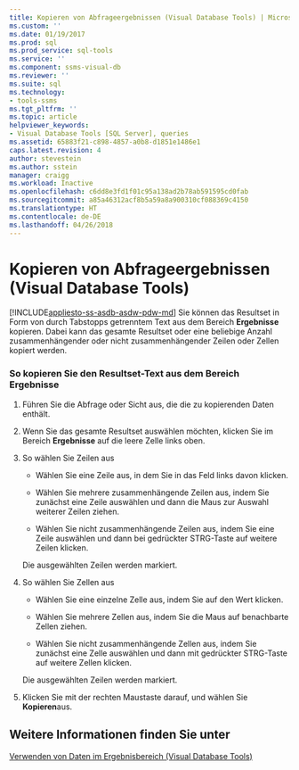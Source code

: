 ```yaml
---
title: Kopieren von Abfrageergebnissen (Visual Database Tools) | Microsoft-Dokumentation
ms.custom: ''
ms.date: 01/19/2017
ms.prod: sql
ms.prod_service: sql-tools
ms.service: ''
ms.component: ssms-visual-db
ms.reviewer: ''
ms.suite: sql
ms.technology:
- tools-ssms
ms.tgt_pltfrm: ''
ms.topic: article
helpviewer_keywords:
- Visual Database Tools [SQL Server], queries
ms.assetid: 65883f21-c898-4857-a0b8-d1851e1486e1
caps.latest.revision: 4
author: stevestein
ms.author: sstein
manager: craigg
ms.workload: Inactive
ms.openlocfilehash: c6dd8e3fd1f01c95a138ad2b78ab591595cd0fab
ms.sourcegitcommit: a85a46312acf8b5a59a8a900310cf088369c4150
ms.translationtype: HT
ms.contentlocale: de-DE
ms.lasthandoff: 04/26/2018
---
```

# <a name="copy-query-results-visual-database-tools"></a>Kopieren von Abfrageergebnissen (Visual Database Tools)
[!INCLUDE[appliesto-ss-asdb-asdw-pdw-md](../../includes/appliesto-ss-asdb-asdw-pdw-md.md)]
Sie können das Resultset in Form von durch Tabstopps getrenntem Text aus dem Bereich **Ergebnisse** kopieren. Dabei kann das gesamte Resultset oder eine beliebige Anzahl zusammenhängender oder nicht zusammenhängender Zeilen oder Zellen kopiert werden.  
  
### <a name="to-copy-result-set-text-from-the-results-pane"></a>So kopieren Sie den Resultset-Text aus dem Bereich Ergebnisse  
  
1.  Führen Sie die Abfrage oder Sicht aus, die die zu kopierenden Daten enthält.  
  
2.  Wenn Sie das gesamte Resultset auswählen möchten, klicken Sie im Bereich **Ergebnisse** auf die leere Zelle links oben.  
  
3.  So wählen Sie Zeilen aus  
  
    -   Wählen Sie eine Zeile aus, in dem Sie in das Feld links davon klicken.  
  
    -   Wählen Sie mehrere zusammenhängende Zeilen aus, indem Sie zunächst eine Zeile auswählen und dann die Maus zur Auswahl weiterer Zeilen ziehen.  
  
    -   Wählen Sie nicht zusammenhängende Zeilen aus, indem Sie eine Zeile auswählen und dann bei gedrückter STRG-Taste auf weitere Zeilen klicken.  
  
    Die ausgewählten Zeilen werden markiert.  
  
4.  So wählen Sie Zellen aus  
  
    -   Wählen Sie eine einzelne Zelle aus, indem Sie auf den Wert klicken.  
  
    -   Wählen Sie mehrere Zellen aus, indem Sie die Maus auf benachbarte Zellen ziehen.  
  
    -   Wählen Sie nicht zusammenhängende Zellen aus, indem Sie zunächst eine Zelle auswählen und dann mit gedrückter STRG-Taste auf weitere Zellen klicken.  
  
    Die ausgewählten Zeilen werden markiert.  
  
5.  Klicken Sie mit der rechten Maustaste darauf, und wählen Sie **Kopieren**aus.  
  
## <a name="see-also"></a>Weitere Informationen finden Sie unter  
[Verwenden von Daten im Ergebnisbereich &#40;Visual Database Tools&#41;](../../ssms/visual-db-tools/work-with-data-in-the-results-pane-visual-database-tools.md)  
  

